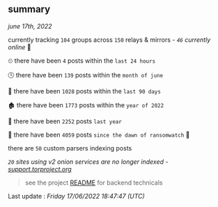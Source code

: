 
## summary
_june 17th, 2022_

currently tracking `104` groups across `150` relays & mirrors - _`46` currently online_ 📡

⏲ there have been `4` posts within the `last 24 hours`

🕓 there have been `139` posts within the `month of june`

📅 there have been `1028` posts within the `last 90 days`

🏚 there have been `1773` posts within the `year of 2022`

🚀 there have been `2252` posts `last year`

🦕 there have been `4059` posts `since the dawn of ransomwatch` 🐣

there are `50` custom parsers indexing posts

_`20` sites using v2 onion services are no longer indexed - [support.torproject.org](https://support.torproject.org/onionservices/v2-deprecation/)_

> see the project [README](https://github.com/jmousqueton/ransomwatch#readme) for backend technicals



Last update : _Friday 17/06/2022 18:47:47 (UTC)_

